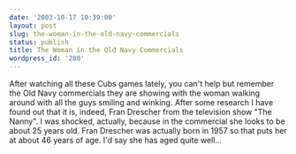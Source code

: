 ```yaml
---
date: '2003-10-17 10:39:00'
layout: post
slug: the-woman-in-the-old-navy-commercials
status: publish
title: The Woman in the Old Navy Commercials
wordpress_id: '280'
---
```


After watching all these Cubs games lately, you can't help but remember the Old Navy commercials they are showing with the woman walking around with all the guys smiling and winking. After some research I have found out that it is, indeed, Fran Drescher from the television show "The Nanny". I was shocked, actually, because in the commercial she looks to be about 25 years old. Fran Drescher was actually born in 1957 so that puts her at about 46 years of age. I'd say she has aged quite well...

